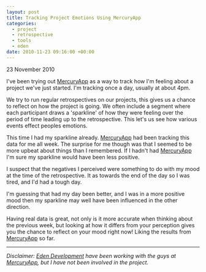 ```yaml
--- 
layout: post
title: Tracking Project Emotions Using MercuryApp
categories: 
  - project
  - retrospective
  - tools
  - eden
date: 2010-11-23 09:16:00 +00:00
--- 
```

<p class="date">23 November 2010</p>

I've been trying out [MercuryApp](http://mercuryapp.com) as a way to track how I'm feeling about
a project we've just started. I'm tracking once a day, usually at about 4pm.

We try to run regular retrospectives on our projects, this gives us a chance to
reflect on how the project is going. We often include a segment where each
participant draws a 'sparkline' of how they were feeling over the period of
time leading up to the retrospective. This let's us see how various events
effect peoples emotions.

This time I had my sparkline already. [MercuryApp](http://mercuryapp.com) had been tracking this data
for me all week. The surprise for me though was that I seemed to be more upbeat
about things than I remembered. If I hadn't had [MercuryApp](http://mercuryapp.com) I'm sure my
sparkline would have been less positive.

I suspect that the negatives I perceived were something to do with my mood at
the time of the retrospective. It as towards the end of the day so I was tired,
and I'd had a tough day.

I'm guessing that had my day been better, and I was in a more positive mood then my
sparkline may well have been influenced in the other direction.

Having real data is great, not only is it more accurate when thinking about the
previous week, but looking at how it differs from your perception gives you the
chance to reflect on your mood right now! Liking the results from [MercuryApp](http://mercuryapp.com)
so far.

- - -
*Disclaimer: [Eden Development](http://edendevelopment.co.uk) have been
working with the guys at [MercuryApp](http://mercuryapp.com), but I have not been involved in the
project.*
